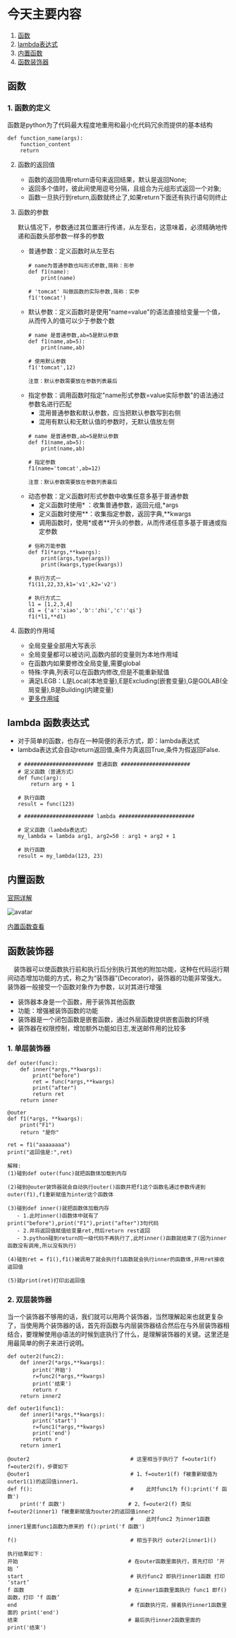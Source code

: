# 今天主要内容
1. [函数](https://github.com/xiaozhiqi2000/learn_python/tree/master/day03#%E5%87%BD%E6%95%B0)
2. [lambda表达式](https://github.com/xiaozhiqi2000/learn_python/tree/master/day03#lambda-%E5%87%BD%E6%95%B0%E8%A1%A8%E8%BE%BE%E5%BC%8F)
3. [内置函数](https://github.com/xiaozhiqi2000/learn_python/tree/master/day03#%E5%86%85%E7%BD%AE%E5%87%BD%E6%95%B0)
4. [函数装饰器](https://github.com/xiaozhiqi2000/learn_python/tree/master/day03#%E5%87%BD%E6%95%B0%E8%A3%85%E9%A5%B0%E5%99%A8)

## 函数
### 1. 函数的定义

   函数是python为了代码最大程度地重用和最小化代码冗余而提供的基本结构
   ```
   def function_name(args):
       function_content
       return
   ```
2. 函数的返回值
   - 函数的返回值用return语句来返回结果，默认是返回None;
   - 返回多个值时，彼此间使用逗号分隔，且组合为元组形式返回一个对象;
   - 函数一旦执行到return,函数就终止了,如果return下面还有执行语句则终止
3. 函数的参数

   默认情况下，参数通过其位置进行传递，从左至右，这意味着，必须精确地传递和函数头部参数一样多的参数
   + 普通参数：定义函数时从左至右
     ```
     # name为普通参数也叫形式参数,简称：形参
     def f1(name):
         print(name)
     
     # 'tomcat' 叫做函数的实际参数,简称：实参
     f1('tomcat')
     ```
   + 默认参数：定义函数时是使用"name=value"的语法直接给变量一个值，从而传入的值可以少于参数个数
     ```
     # name 是普通参数,ab=5是默认参数
     def f1(name,ab=5):
         print(name,ab)
     
     # 使用默认参数
     f1('tomcat',12)
     
     注意：默认参数需要放在参数列表最后
     ```
   + 指定参数：调用函数时指定"name形式参数=value实际参数"的语法通过参数名进行匹配
      - 混用普通参数和默认参数，应当把默认参数写到右侧
      - 混用有默认和无默认值的参数时，无默认值放左侧
     ```
     # name 是普通参数,ab=5是默认参数
     def f1(name,ab=5):
         print(name,ab)
     
     # 指定参数
     f1(name='tomcat',ab=12)
     
     注意：默认参数需要放在参数列表最后
     ```
   + 动态参数：定义函数时形式参数中收集任意多基于普通参数
      - 定义函数时使用* ：收集普通参数，返回元组,*args
      - 定义函数时使用**：收集指定参数，返回字典,**kwargs
      - 调用函数时，使用\*或者\*\*开头的参数，从而传递任意多基于普通或指定参数
     ```
     # 俗称万能参数
     def f1(*args,**kwargs):
         print(args,type(args))
         print(kwargs,type(kwargs))
     
     # 执行方式一
     f1(11,22,33,k1='v1',k2='v2')
     
     # 执行方式二
     l1 = [1,2,3,4]
     d1 = {'a':'xiao','b':'zhi','c':'qi'}
     f1(*l1,**d1)
     ```
4. 函数的作用域
   - 全局变量全部用大写表示
   - 全局变量都可以被访问,函数内部的变量则为本地作用域
   - 在函数内如果要修改全局变量,需要global
   - 特殊:字典,列表可以在函数内修改,但是不能重新赋值
   - 满足LEGB：L是Local(本地变量),E是Excluding(嵌套变量),G是GOLAB(全局变量),B是Building(内建变量)
   - [更多作用域](http://www.cnblogs.com/xiaozhiqi/articles/5795637.html)

## lambda 函数表达式
- 对于简单的函数，也存在一种简便的表示方式，即：lambda表达式
- lambda表达式会自动return返回值,条件为真返回True,条件为假返回False.
  ```
  # ###################### 普通函数 ######################
  # 定义函数（普通方式）
  def func(arg):
      return arg + 1
      
  # 执行函数
  result = func(123)
      
  # ###################### lambda ########################
      
  # 定义函数（lambda表达式）
  my_lambda = lambda arg1, arg2=50 : arg1 + arg2 + 1
      
  # 执行函数
  result = my_lambda(123, 23)
  ```

## 内置函数
[官网详解](https://docs.python.org/3/library/functions.html#next)

![avatar](/day03/imgs/inter_function.png)

[内置函数查看](https://github.com/xiaozhiqi2000/learn_python/blob/master/day03/build_function.md)

## 函数装饰器

　装饰器可以使函数执行前和执行后分别执行其他的附加功能，这种在代码运行期间动态增加功能的方式，称之为“装饰器”(Decorator)，装饰器的功能非常强大。装饰器一般接受一个函数对象作为参数，以对其进行增强

- 装饰器本身是一个函数，用于装饰其他函数
- 功能：增强被装饰函数的功能
- 装饰器是一个闭包函数是嵌套函数，通过外层函数提供嵌套函数的环境
- 装饰器在权限控制，增加额外功能如日志,发送邮件用的比较多

### 1. 单层装饰器

```
def outer(func):
    def inner(*args,**kwargs):
        print("before")
        ret = func(*args,**kwargs)
        print("after")
        return ret
    return inner

@outer
def f1(*args, **kwargs):
    print("F1")
    return "是你"

ret = f1("aaaaaaaa")
print("返回值是:",ret)

解释:
(1)碰到def outer(func)就把函数体加载到内存

(2)碰到@outer装饰器就会自动执行outer()函数并把f1这个函数名通过参数传递到outer(f1),f1重新赋值为inter这个函数体

(3)碰到def inner()就把函数体加载内存
   - 1.此时inner()函数体中就有了print("before"),print("F1"),print("after")3句代码
   - 2.并将返回值赋值给变量ret,然后return rest返回
   - 3.python碰到return同一级代码不再执行了,此时inner()函数就结束了(因为inner函数没有调用,所以没有执行)

(4)碰到ret = f1(),f1()被调用了就会执行f1函数就会执行inner的函数体,并用ret接收返回值

(5)就print(ret)打印出返回值
```

### 2. 双层装饰器

  当一个装饰器不够用的话，我们就可以用两个装饰器，当然理解起来也就更复杂了，当使用两个装饰器的话，首先将函数与内层装饰器结合然后在与外层装饰器相结合，要理解使用@语法的时候到底执行了什么，是理解装饰器的关键。这里还是用最简单的例子来进行说明。

```
def outer2(func2):
    def inner2(*args,**kwargs):
        print('开始')
        r=func2(*args,**kwargs)
        print('结束')
        return r
    return inner2
 
def outer1(func1):
    def inner1(*args,**kwargs):
        print('start')
        r=func1(*args,**kwargs)
        print('end')
        return r
    return inner1
 
@outer2                                # 这里相当于执行了 f=outer1(f)  f=outer2(f)，步骤如下
@outer1                                # 1、f=outer1(f) f被重新赋值为outer1(1)的返回值inner1，
def f():                               #    此时func1为 f():print('f 函数')
    print('f 函数')                    # 2、f=outer2(f) 类似f=outer2(inner1) f被重新赋值为outer2的返回值inner2
                                       #    此时func2 为inner1函数 inner1里面func1函数为原来的 f():print('f 函数')
                                                                          
f()                                    # 相当于执行 outer2(inner1)()

执行结果如下：
开始                                   # 在outer函数里面执行，首先打印 ‘开始 ’
start                                  # 执行func2 即执行inner1函数 打印 ‘start’
f 函数                                 # 在inner1函数里面执行 func1 即f()函数，打印 ‘f 函数’
end                                    # f函数执行完，接着执行inner1函数里面的 print('end')
结束                                   # 最后执行inner2函数里面的 print('结束')

```

